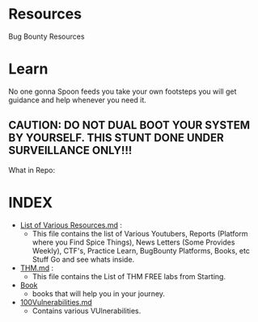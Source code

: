 # Resources
Bug Bounty Resources 
# Learn
No one gonna Spoon feeds you take your own footsteps you will get guidance and help whenever you need it.
## CAUTION: DO NOT DUAL BOOT YOUR SYSTEM BY YOURSELF. THIS STUNT DONE UNDER SURVEILLANCE ONLY!!!

What in Repo:
# INDEX
- [List of Various Resources.md](https://github.com/08hakr/Bug-Bounty-Resources-/blob/main/List%20of%20Various%20Resources.md) :
  - This file contains the list of Various Youtubers, Reports (Platform where you Find Spice Things), News Letters (Some Provides Weekly), CTF's, Practice Learn, BugBounty Platforms, Books, etc Stuff Go and see whats inside.
- [THM.md](https://github.com/08hakr/Bug-Bounty-Resources-/blob/main/THM.md) :
  -  This file contains the List of THM FREE labs from Starting. 
- [Book](https://github.com/08hakr/Bug-Bounty-Resources-/tree/main/Books)
  -  books that will help you in your journey.
- [100Vulnerabilities.md](https://github.com/08hakr/Bug-Bounty-Resources-/blob/main/vulnerabilities%20list/100Vulnerabilities.md)
  - Contains various VUlnerabilities.
